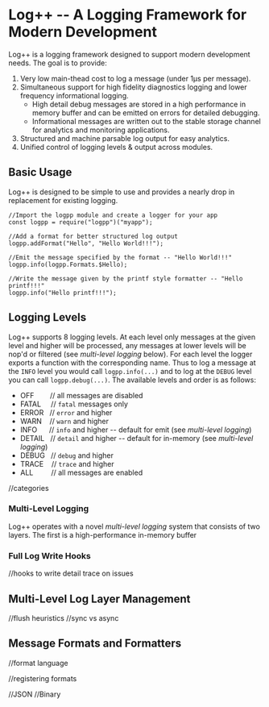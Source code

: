 # Log++ -- A Logging Framework for Modern Development

Log++ is a logging framework designed to support modern development needs. The goal is to provide:
1. Very low main-thead cost to log a message (under 1&#x00B5;s per message).
2. Simultaneous support for high fidelity diagnostics logging and lower frequency informational logging.
   * High detail debug messages are stored in a high performance in    memory buffer and can be emitted on errors 
     for detailed debugging.
   * Informational messages are written out to the stable storage      channel for analytics and monitoring applications.
3. Structured and machine parsable log output for easy analytics.
4. Unified control of logging levels & output across modules.

## Basic Usage
Log++ is designed to be simple to use and provides a nearly drop in replacement for existing logging.
```
//Import the logpp module and create a logger for your app  
const logpp = require("logpp")("myapp");

//Add a format for better structured log output 
logpp.addFormat("Hello", "Hello World!!!");

//Emit the message specified by the format -- "Hello World!!!"
logpp.info(logpp.Formats.$Hello);

//Write the message given by the printf style formatter -- "Hello printf!!!"
logpp.info("Hello printf!!!");
```

## Logging Levels
Log++ supports 8 logging levels. At each level only messages at the given level 
and higher will be processed, any messages at lower levels will be nop'd or 
filtered (see _multi-level logging_ below). For each level the logger exports a 
function with the corresponding name. Thus to log a message at the `INFO` level 
you would call `logpp.info(...)` and to log at the `DEBUG` level you can call 
`logpp.debug(...)`. The available levels and order is as follows:  

* OFF   &nbsp;&nbsp;&nbsp;&nbsp;&nbsp;&nbsp; // all messages are disabled
* FATAL &nbsp;&nbsp;&nbsp; // `fatal` messages only
* ERROR &nbsp; // `error` and higher
* WARN  &nbsp;&nbsp; // `warn` and higher
* INFO  &nbsp;&nbsp;&nbsp;&nbsp; // `info` and higher -- default for emit (see _multi-level logging_)
* DETAIL &nbsp; // `detail` and higher -- default for in-memory (see _multi-level logging_)
* DEBUG &nbsp; // `debug` and higher
* TRACE &nbsp;&nbsp; // `trace` and higher
* ALL &nbsp;&nbsp;&nbsp;&nbsp;&nbsp;&nbsp;&nbsp; // all messages are enabled

//categories

### Multi-Level Logging
Log++ operates with a novel _multi-level logging_ system that consists of two 
layers. The first is a high-performance in-memory buffer 

### Full Log Write Hooks
//hooks to write detail trace on issues

## Multi-Level Log Layer Management
//flush heuristics
//sync vs async

## Message Formats and Formatters
//format language

//registering formats

//JSON
//Binary
